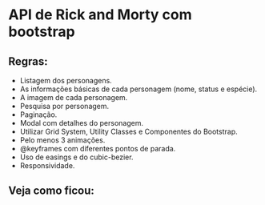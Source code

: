 # API de Rick and Morty com bootstrap

## Regras:
- Listagem dos personagens.
- As informações básicas de cada personagem (nome, status e espécie).
- A imagem de cada personagem.
- Pesquisa por personagem.
- Paginação.
- Modal com detalhes do personagem.
- Utilizar Grid System, Utility Classes e Componentes do Bootstrap.
- Pelo menos 3 animações.
- @keyframes com diferentes pontos de parada.
- Uso de easings e do cubic-bezier.
- Responsividade.

## Veja como ficou:
